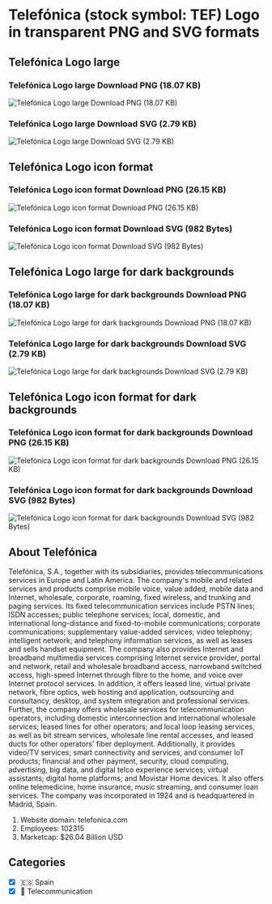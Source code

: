# Telefónica (stock symbol: TEF) Logo in transparent PNG and SVG formats

## Telefónica Logo large

### Telefónica Logo large Download PNG (18.07 KB)

![Telefónica Logo large Download PNG (18.07 KB)](/img/orig/TEF_BIG-9099f95c.png)

### Telefónica Logo large Download SVG (2.79 KB)

![Telefónica Logo large Download SVG (2.79 KB)](/img/orig/TEF_BIG-c783910f.svg)

## Telefónica Logo icon format

### Telefónica Logo icon format Download PNG (26.15 KB)

![Telefónica Logo icon format Download PNG (26.15 KB)](/img/orig/TEF-78ab07ba.png)

### Telefónica Logo icon format Download SVG (982 Bytes)

![Telefónica Logo icon format Download SVG (982 Bytes)](/img/orig/TEF-25b1f617.svg)

## Telefónica Logo large for dark backgrounds

### Telefónica Logo large for dark backgrounds Download PNG (18.07 KB)

![Telefónica Logo large for dark backgrounds Download PNG (18.07 KB)](/img/orig/TEF_BIG.D-febe3646.png)

### Telefónica Logo large for dark backgrounds Download SVG (2.79 KB)

![Telefónica Logo large for dark backgrounds Download SVG (2.79 KB)](/img/orig/TEF_BIG.D-e6a98d13.svg)

## Telefónica Logo icon format for dark backgrounds

### Telefónica Logo icon format for dark backgrounds Download PNG (26.15 KB)

![Telefónica Logo icon format for dark backgrounds Download PNG (26.15 KB)](/img/orig/TEF.D-e2e5cef6.png)

### Telefónica Logo icon format for dark backgrounds Download SVG (982 Bytes)

![Telefónica Logo icon format for dark backgrounds Download SVG (982 Bytes)](/img/orig/TEF.D-ee32c697.svg)

## About Telefónica

Telefónica, S.A., together with its subsidiaries, provides telecommunications services in Europe and Latin America. The company's mobile and related services and products comprise mobile voice, value added, mobile data and Internet, wholesale, corporate, roaming, fixed wireless, and trunking and paging services. Its fixed telecommunication services include PSTN lines; ISDN accesses; public telephone services; local, domestic, and international long-distance and fixed-to-mobile communications; corporate communications; supplementary value-added services; video telephony; intelligent network; and telephony information services, as well as leases and sells handset equipment. The company also provides Internet and broadband multimedia services comprising Internet service provider, portal and network, retail and wholesale broadband access, narrowband switched access, high-speed Internet through fibre to the home, and voice over Internet protocol services. In addition, it offers leased line, virtual private network, fibre optics, web hosting and application, outsourcing and consultancy, desktop, and system integration and professional services. Further, the company offers wholesale services for telecommunication operators, including domestic interconnection and international wholesale services; leased lines for other operators; and local loop leasing services, as well as bit stream services, wholesale line rental accesses, and leased ducts for other operators' fiber deployment. Additionally, it provides video/TV services; smart connectivity and services, and consumer IoT products; financial and other payment, security, cloud computing, advertising, big data, and digital telco experience services; virtual assistants; digital home platforms; and Movistar Home devices. It also offers online telemedicine, home insurance, music streaming, and consumer loan services. The company was incorporated in 1924 and is headquartered in Madrid, Spain.

1. Website domain: telefonica.com
2. Employees: 102315
3. Marketcap: $26.04 Billion USD


## Categories
- [x] 🇪🇸 Spain
- [x] 📡 Telecommunication
